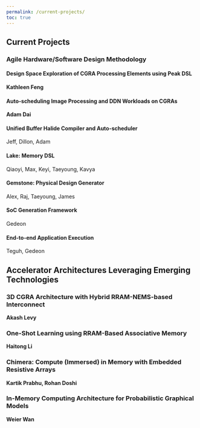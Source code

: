 ```yaml
---
permalink: /current-projects/
toc: true
---
```

## Current Projects

### Agile Hardware/Software Design Methodology

#### Design Space Exploration of CGRA Processing Elements using Peak DSL
**Kathleen Feng**

#### Auto-scheduling Image Processing and DDN Workloads on CGRAs
**Adam Dai**

#### Unified Buffer Halide Compiler and Auto-scheduler
Jeff, Dillon, Adam

#### Lake: Memory DSL
Qiaoyi, Max, Keyi, Taeyoung, Kavya

#### Gemstone: Physical Design Generator
Alex, Raj, Taeyoung, James

#### SoC Generation Framework
Gedeon

#### End-to-end Application Execution
Teguh, Gedeon

## Accelerator Architectures Leveraging Emerging Technologies

### 3D CGRA Architecture with Hybrid RRAM-NEMS-based Interconnect
**Akash Levy**

### One-Shot Learning using RRAM-Based Associative Memory
**Haitong Li**

### Chimera: Compute (Immersed) in Memory with Embedded Resistive Arrays
**Kartik Prabhu, Rohan Doshi**

### In-Memory Computing Architecture for Probabilistic Graphical Models
**Weier Wan**
